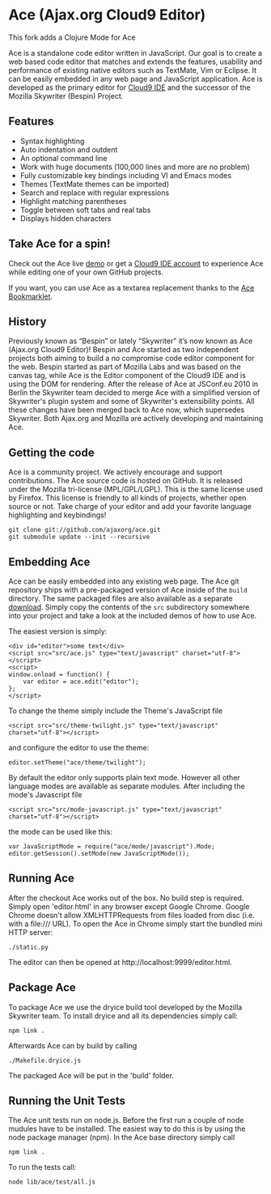 Ace (Ajax.org Cloud9 Editor)
============================

This fork adds a Clojure Mode for Ace

Ace is a standalone code editor written in JavaScript. Our goal is to create a web based code editor that matches and extends the features, usability and performance of existing native editors such as TextMate, Vim or Eclipse. It can be easily embedded in any web page and JavaScript application. Ace is developed as the primary editor for [Cloud9 IDE](http://www.cloud9ide.com/) and the successor of the Mozilla Skywriter (Bespin) Project.

Features
--------

* Syntax highlighting
* Auto indentation and outdent
* An optional command line
* Work with huge documents (100,000 lines and more are no problem)
* Fully customizable key bindings including VI and Emacs modes
* Themes (TextMate themes can be imported)
* Search and replace with regular expressions
* Highlight matching parentheses
* Toggle between soft tabs and real tabs
* Displays hidden characters

Take Ace for a spin!
--------------------

Check out the Ace live [demo](http://ajaxorg.github.com/ace/build/editor.html) or get a [Cloud9 IDE account](http://run.cloud9ide.com) to experience Ace while editing one of your own GitHub projects.

If you want, you can use Ace as a textarea replacement thanks to the [Ace Bookmarklet](http://ajaxorg.github.com/ace/build/textarea/editor.html).

History
-------

Previously known as “Bespin” or lately “Skywriter” it’s now known as Ace (Ajax.org Cloud9 Editor)! Bespin and Ace started as two independent projects both aiming to build a no compromise code editor component for the web. Bespin started as part of Mozilla Labs and was based on the canvas tag, while Ace is the Editor component of the Cloud9 IDE and is using the DOM for rendering. After the release of Ace at JSConf.eu 2010 in Berlin the Skywriter team decided to merge Ace with a simplified version of Skywriter's plugin system and some of Skywriter's extensibility points. All these changes have been merged back to Ace now, which supersedes Skywriter. Both Ajax.org and Mozilla are actively developing and maintaining Ace.

Getting the code
----------------

Ace is a community project. We actively encourage and support contributions. The Ace source code is hosted on GitHub. It is released under the Mozilla tri-license (MPL/GPL/LGPL). This is the same license used by Firefox. This license is friendly to all kinds of projects, whether open source or not. Take charge of your editor and add your favorite language highlighting and keybindings!

    git clone git://github.com/ajaxorg/ace.git
    git submodule update --init --recursive

Embedding Ace
-------------

Ace can be easily embedded into any existing web page. The Ace git repository ships with a pre-packaged version of Ace inside of the `build` directory. The same packaged files are also available as a separate [download](https://github.com/ajaxorg/ace/downloads). Simply copy the contents of the `src` subdirectory somewhere into your project and take a look at the included demos of how to use Ace.

The easiest version is simply:

    <div id="editor">some text</div>
    <script src="src/ace.js" type="text/javascript" charset="utf-8"></script>
    <script>
    window.onload = function() {
        var editor = ace.edit("editor");
    };
    </script>
    
To change the theme simply include the Theme's JavaScript file

    <script src="src/theme-twilight.js" type="text/javascript" charset="utf-8"></script>
    
and configure the editor to use the theme:

    editor.setTheme("ace/theme/twilight");
    
By default the editor only supports plain text mode. However all other language modes are available as separate modules. After including the mode's Javascript file

    <script src="src/mode-javascript.js" type="text/javascript" charset="utf-8"></script>
    
the mode can be used like this:

    var JavaScriptMode = require("ace/mode/javascript").Mode;
    editor.getSession().setMode(new JavaScriptMode());

Running Ace
-----------

After the checkout Ace works out of the box. No build step is required. Simply open 'editor.html' in any browser except Google Chrome. Google Chrome doesn't allow XMLHTTPRequests from files loaded from disc (i.e. with a file:/// URL). To open the Ace in Chrome simply start the bundled mini HTTP server:

    ./static.py

The editor can then be opened at http://localhost:9999/editor.html.

Package Ace
-----------

To package Ace we use the dryice build tool developed by the Mozilla Skywriter team. To install dryice and all its dependencies simply call:

    npm link .

Afterwards Ace can by build by calling

    ./Makefile.dryice.js

The packaged Ace will be put in the 'build' folder.

Running the Unit Tests
----------------------

The Ace unit tests run on node.js. Before the first run a couple of node mudules have to be installed. The easiest way to do this is by using the node package manager (npm). In the Ace base directory simply call

    npm link .

To run the tests call:

    node lib/ace/test/all.js

